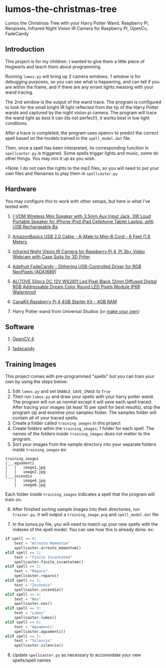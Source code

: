# lumos-the-christmas-tree
Lumos the Christmas Tree with your Harry Potter Wand. Raspberry Pi, Neopixels, Infrared Night Vision IR Camera for Raspberry Pi, OpenCv, FadeCandy

## Introduction
This project is for my children. I wanted to give them a little piece of Hogwarts and teach them about programming. 

Running `lumos.py` will bring up 2 camera windows. 1 window is for debugging purposes, so you can see what is happening, and can tell if you are within the frame, and if there are any errant lights messing with your wand tracing. 

The 2nd window is the output of the wand trace. The program is configured to look for the small bright IR light reflected from the tip of the Harry Potter wands and captured by the night vision pi camera. The program will trace the wand light as best it can (its not perfect!), it works best in low light conditions. 

After a trace is completed, the program uses opencv to predict the correct spell based on the models trained in the `spell_model.dat` file. 

Then, once a spell has been interpreted, its corresponding function in `spellcaster.py` is triggered. Some spells trigger lights and music, some do other things. You may mix it up as you wish. 

*Note: I do not own the rights to the mp3 files, so you will need to put your own files and filenames to play them in `spellcaster.py`

## Hardware
You may configure this to work with other setups, but here is what I've tested with: 
1. [I-VOM Wireless Mini Speaker with 3.5mm Aux Input Jack, 3W Loud Portable Speaker for iPhone iPod iPad Cellphone Tablet Laptop, with USB Rechargeable Ba](https://www.amazon.com/gp/product/B07KQ44VGQ/ref=ppx_yo_dt_b_asin_title_o01_s00?ie=UTF8&psc=1)

2. [AmazonBasics USB 2.0 Cable - A-Male to Mini-B Cord - 6 Feet (1.8 Meters](https://www.amazon.com/gp/product/B00NH11N5A/ref=ppx_yo_dt_b_asin_title_o02_s00?ie=UTF8&psc=1)

3. [Infrared Night Vision IR Camera for Raspberry Pi 4, Pi 3b+ Video Webcam with Case Suits for 3D Priter](https://www.amazon.com/gp/product/B07T22X3PQ/ref=ppx_yo_dt_b_asin_title_o04_s00?ie=UTF8&psc=1)

4. [
Adafruit FadeCandy - Dithering USB-Controlled Driver for RGB NeoPixels [ADA1689]](https://www.amazon.com/gp/product/B00K9M3VLE/ref=ppx_yo_dt_b_asin_title_o04_s01?ie=UTF8&psc=1)

5. [
ALITOVE 50pcs DC 12V WS2811 Led Pixel Black 12mm Diffused Digital RGB Addressable Dream Color Round LED Pixels Module IP68 Waterproof](https://www.amazon.com/gp/product/B06XN66ZY6/ref=ppx_yo_dt_b_asin_title_o09_s00?ie=UTF8&psc=1)

6. [CanaKit Raspberry Pi 4 4GB Starter Kit - 4GB RAM](https://www.amazon.com/gp/product/B07V5JTMV9/ref=ppx_yo_dt_b_asin_title_o04_s00?ie=UTF8&psc=1)

7. Harry Potter wand from Universal Studios (or [make your own](https://www.hackster.io/news/build-your-own-magical-harry-potter-wand-for-far-less-than-55-e096a082579f))

## Software

1. [OpenCV 4](https://www.pyimagesearch.com/2018/09/26/install-opencv-4-on-your-raspberry-pi/)

2. [fadecandy](https://github.com/scanlime/fadecandy)

## Training Images
This project comes with pre-programmed "spells" but you can train your own by using the steps below: 

1. Edit `lumos.py` and set `ENABLE_SAVE_IMAGE` to `True`
2. Then run `lumos.py` and draw your spells with your harry potter wand. The program will run as normal except it will save each spell traced. After tracing your images (at least 10 per spell for best results), stop the program (q) and examine your samples folder. The samples folder will contain all of your traced spells. 
3. Create a folder called `training_images` in this project
4. Create folders wthin the `training_images`;  1 folder for each spell. The names of the folders inside `training_images` does not matter to the program. 
5. Sort your images from the sample directory into your separate folders inside `training_images`
ex: 
```
training_images
|___aguamenti
|   |   image1.jpg
|   |   image2.jpg
|___incendio
    |   image4.jpg
    |   image8.jpg
```

Each folder inside `training_images` indicates a spell that the program will train on. 

6. After finished sorting sample images into their directories, run `trainer.py`. it will output a `training_image.png` and `spell_model.dat` file

7. In the lumos.py file, you will need to match up your new spells with the indexes of the spell model. You can see how this is already done. ex: 
``` py
if spell == 0:
    text = "Arresto Momentum"
    spellcaster.arresto_momentum()
elif spell == 1:
    text = "Finite Incantatem"
    spellcaster.finite_incantatem()
elif spell == 2:
    text = "Reparo"
    spellcaster.reparo()
elif spell == 3:
    text = "Incendio"
    spellcaster.incendio()
elif spell == 4:
    text = "Nox"
    spellcaster.nox()
elif spell == 5:
    text = "Lumos"
    spellcaster.lumos()
elif spell == 6:
    text = "Aguamenti"
    spellcaster.aguamenti()
elif spell == 7:
    text = "Silencio"
    spellcaster.silencio()
```

8. Update `spellcaster.py` as necessary to accomodate your new spells/spell names